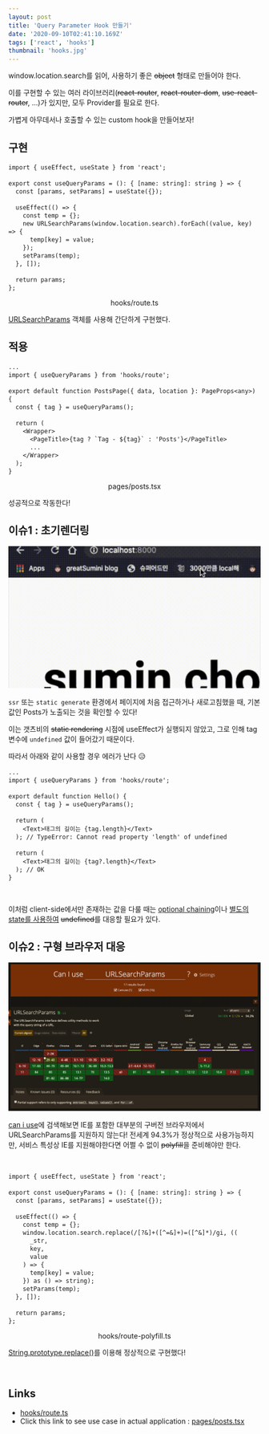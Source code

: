 ```yaml
---
layout: post
title: 'Query Parameter Hook 만들기'
date: '2020-09-10T02:41:10.169Z'
tags: ['react', 'hooks']
thumbnail: 'hooks.jpg'
---
```


window.location.search를 읽어, 사용하기 좋은 ~~object~~ 형태로 만들어야 한다.

이를 구현할 수 있는 여러 라이브러리(~~react-router~~, ~~react-router-dom~~, ~~use-react-router~~, ...)가 있지만, 모두 Provider를 필요로 한다.

가볍게 아무데서나 호출할 수 있는 custom hook을 만들어보자!

## 구현

```tsx
import { useEffect, useState } from 'react';

export const useQueryParams = (): { [name: string]: string } => {
  const [params, setParams] = useState({});

  useEffect(() => {
    const temp = {};
    new URLSearchParams(window.location.search).forEach((value, key) => {
      temp[key] = value;
    });
    setParams(temp);
  }, []);

  return params;
};
```

<center>hooks/route.ts</center>

[URLSearchParams](https://developer.mozilla.org/en-US/docs/Web/API/URLSearchParams) 객체를 사용해 간단하게 구현했다.

## 적용

```tsx
...
import { useQueryParams } from 'hooks/route';

export default function PostsPage({ data, location }: PageProps<any>) {
  const { tag } = useQueryParams();

  return (
    <Wrapper>
      <PageTitle>{tag ? `Tag - ${tag}` : 'Posts'}</PageTitle>
      ...
    </Wrapper>
  );
}
```

<center>pages/posts.tsx</center>

성공적으로 작동한다!

## 이슈1 : 초기렌더링

![Initial rendering](./initial-rendering.gif)

`ssr` 또는 `static generate` 환경에서 페이지에 처음 접근하거나 새로고침했을 때, 기본 값인 Posts가 노출되는 것을 확인할 수 있다!

이는 갯츠비의 ~~static rendering~~ 시점에 useEffect가 실행되지 않았고, 그로 인해 tag 변수에 `undefined` 값이 들어갔기 때문이다.

따라서 아래와 같이 사용할 경우 에러가 난다 😥

```tsx
...
import { useQueryParams } from 'hooks/route';

export default function Hello() {
  const { tag } = useQueryParams();

  return (
    <Text>태그의 길이는 {tag.length}</Text>
  ); // TypeError: Cannot read property 'length' of undefined

  return (
    <Text>태그의 길이는 {tag?.length}</Text>
  ); // OK
}
```

<br>

이처럼 client-side에서만 존재하는 값을 다룰 때는 [optional chaining](https://developer.mozilla.org/ko/docs/Web/JavaScript/Reference/Operators/Optional_chaining)이나 [별도의 state를 사용하여](https://github.com/greatSumini/greatSumini.github.io/blob/source/src/pages/posts.tsx) ~~undefined~~를 대응할 필요가 있다.

## 이슈2 : 구형 브라우저 대응

<img src='./can-i-use.png'/>

<br>

[can i use](https://caniuse.com/?search=window)에 검색해보면 IE를 포함한 대부분의 구버전 브라우저에서 URLSearchParams를 지원하지 않는다! 전세계 94.3%가 정상적으로 사용가능하지만, 서비스 특성상 IE를 지원해야한다면 어쩔 수 없이 ~~polyfill~~을 준비해야만 한다.

<br>

```tsx
import { useEffect, useState } from 'react';

export const useQueryParams = (): { [name: string]: string } => {
  const [params, setParams] = useState({});

  useEffect(() => {
    const temp = {};
    window.location.search.replace(/[?&]+([^=&]+)=([^&]*)/gi, ((
      _str,
      key,
      value
    ) => {
      temp[key] = value;
    }) as () => string);
    setParams(temp);
  }, []);

  return params;
};
```

<center>hooks/route-polyfill.ts</center>

[String.prototype.replace()](https://developer.mozilla.org/ko/docs/Web/JavaScript/Reference/Global_Objects/String/replace)를 이용해 정상적으로 구현했다!

<br>

## Links

- [hooks/route.ts](https://github.com/greatSumini/greatSumini.github.io/blob/source/src/hooks/route.ts)
- Click this link to see use case in actual application
  : [pages/posts.tsx](https://github.com/greatSumini/greatSumini.github.io/blob/source/src/pages/posts.tsx)

